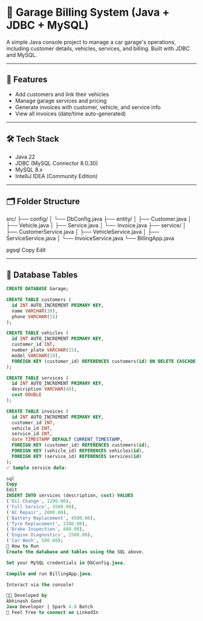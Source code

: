 # 🚗 Garage Billing System (Java + JDBC + MySQL)

A simple Java console project to manage a car garage's operations, including customer details, vehicles, services, and billing. Built with JDBC and MySQL.

---

## 📌 Features
- Add customers and link their vehicles
- Manage garage services and pricing
- Generate invoices with customer, vehicle, and service info
- View all invoices (date/time auto-generated)

---

## 🛠️ Tech Stack
- Java 22
- JDBC (MySQL Connector 8.0.30)
- MySQL 8.x
- IntelliJ IDEA (Community Edition)

---

## 🗂️ Folder Structure

src/
├── config/
│ └── DbConfig.java
├── entity/
│ ├── Customer.java
│ ├── Vehicle.java
│ ├── Service.java
│ └── Invoice.java
├── service/
│ ├── CustomerService.java
│ ├── VehicleService.java
│ ├── ServiceService.java
│ └── InvoiceService.java
└── BillingApp.java

pgsql
Copy
Edit

---

## 🧾 Database Tables

```sql
CREATE DATABASE Garage;

CREATE TABLE customers (
  id INT AUTO_INCREMENT PRIMARY KEY,
  name VARCHAR(30),
  phone VARCHAR(15)
);

CREATE TABLE vehicles (
  id INT AUTO_INCREMENT PRIMARY KEY,
  customer_id INT,
  number_plate VARCHAR(15),
  model VARCHAR(10),
  FOREIGN KEY (customer_id) REFERENCES customers(id) ON DELETE CASCADE
);

CREATE TABLE services (
  id INT AUTO_INCREMENT PRIMARY KEY,
  description VARCHAR(40),
  cost DOUBLE
);

CREATE TABLE invoices (
  id INT AUTO_INCREMENT PRIMARY KEY,
  customer_id INT,
  vehicle_id INT,
  service_id INT,
  date TIMESTAMP DEFAULT CURRENT_TIMESTAMP,
  FOREIGN KEY (customer_id) REFERENCES customers(id),
  FOREIGN KEY (vehicle_id) REFERENCES vehicles(id),
  FOREIGN KEY (service_id) REFERENCES services(id)
);
✅ Sample service data:

sql
Copy
Edit
INSERT INTO services (description, cost) VALUES
('Oil Change', 1200.00),
('Full Service', 3500.00),
('AC Repair', 2000.00),
('Battery Replacement', 4500.00),
('Tyre Replacement', 3200.00),
('Brake Inspection', 800.00),
('Engine Diagnostics', 2500.00),
('Car Wash', 500.00);
🚀 How to Run
Create the database and tables using the SQL above.

Set your MySQL credentials in DbConfig.java.

Compile and run BillingApp.java.

Interact via the console!

👨‍💻 Developed by
Abhinash Gond
Java Developer | Spark 4.0 Batch
📩 Feel free to connect on LinkedIn
